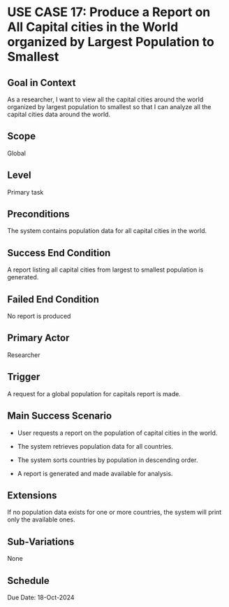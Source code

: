 # USE CASE 17: Produce a Report on All Capital cities in the World organized by Largest Population to Smallest

## Goal in Context

As a researcher, I want to view all the capital cities around the world organized by largest population to smallest so
that I can analyze all the capital cities data around the world.

## Scope

Global

## Level

Primary task

## Preconditions

The system contains population data for all capital cities in the world.

## Success End Condition

A report listing all capital cities from largest to smallest population is generated.

## Failed End Condition

No report is produced

## Primary Actor

Researcher

## Trigger

A request for a global population for capitals report is made.

## Main Success Scenario

- User requests a report on the population of capital cities in the world.

- The system retrieves population data for all countries.

- The system sorts countries by population in descending order.

- A report is generated and made available for analysis.

## Extensions

If no population data exists for one or more countries, the system will print only the available ones.

## Sub-Variations

None

## Schedule

Due Date: 18-Oct-2024